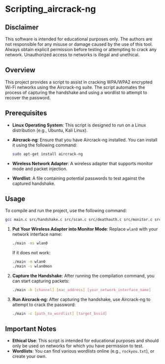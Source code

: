 # Scripting_aircrack-ng

## Disclaimer

This software is intended for educational purposes only. The authors are not responsible for any misuse or damage caused by the use of this tool. Always obtain explicit permission before testing or attempting to crack any network. Unauthorized access to networks is illegal and unethical.


## Overview

This project provides a script to assist in cracking WPA/WPA2 encrypted Wi-Fi networks using the Aircrack-ng suite. The script automates the process of capturing the handshake and using a wordlist to attempt to recover the password.


## Prerequisites

- **Linux Operating System**: This script is designed to run on a Linux distribution (e.g., Ubuntu, Kali Linux).
- **Aircrack-ng**: Ensure that you have Aircrack-ng installed. You can install it using the following command:
  
  ```bash
  sudo apt-get install aircrack-ng
  ```
- **Wireless Network Adapter**: A wireless adapter that supports monitor mode and packet injection.
- **Wordlist**: A file containing potential passwords to test against the captured handshake.


## Usage

To compile and run the project, use the following command:

```bash
gcc main.c src/handshake.c src/scan.c src/deathauth.c src/monitor.c src/crack.c -o main && ./main
```

1. **Put Your Wireless Adapter into Monitor Mode**:
   Replace `wlan0` with your network interface name:
   ```bash
   ./main -ms wlan0
   ```
   If it does not work:
   ```bash
   ./main -m wlan0
   ./main -s wlan0mon
   ```


2. **Capture the Handshake**:
   After running the compilation command, you can start capturing packets:
   ```bash
   ./main -h [channel] [mac_address] [your_network_interface_name]
   ```

3. **Run Aircrack-ng**:
   After capturing the handshake, use Aircrack-ng to attempt to crack the password:
   ```bash
   ./main -c [path_to_wordlist] [target_bssid]
   ```
## Important Notes

- **Ethical Use**: This script is intended for educational purposes and should only be used on networks for which you have permission to test.
- **Wordlists**: You can find various wordlists online (e.g., `rockyou.txt`), or create your own.
